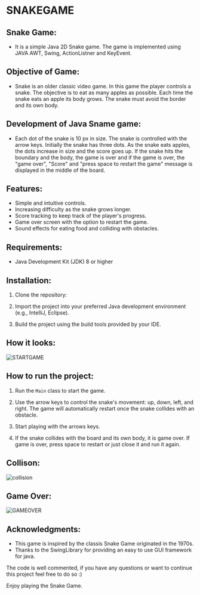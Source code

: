 # SNAKEGAME

## Snake Game:
- It is a simple Java 2D Snake game. The game is implemented using  JAVA AWT, Swing, ActionListner and KeyEvent.


## Objective of Game:

- Snake is an older classic video game. In this game the player controls a snake. The objective is to eat as many apples as possible. 
  Each time the snake eats an apple its body grows. The snake must avoid the border and its own body.


## Development of Java Sname game:

- Each dot of the snake is 10 px in size. The snake is controlled with the arrow keys. Initially the snake has three dots. As the snake 
  eats apples, the dots increase in size and the score goes up. If the snake hits the boundary and the body, the game is over and if the 
  game is over, the "game over", "Score" and "press space to restart the game" message is displayed in the middle of the board.


## Features:

- Simple and intuitive controls.
- Increasing difficulty as the snake grows longer.
- Score tracking to keep track of the player's progress.
- Game over screen with the option to restart the game.
- Sound effects for eating food and colliding with obstacles.


## Requirements:

- Java Development Kit (JDK) 8 or higher

## Installation:

1. Clone the repository:

2. Import the project into your preferred Java development environment (e.g., IntelliJ, Eclipse).

3. Build the project using the build tools provided by your IDE.



## How it looks:

  ![STARTGAME](https://github.com/jassycoder/SNAKEGAME/assets/139113439/d1c4e910-e26f-4fd9-95c4-d8fef3fd5778)

## How to run the project:


1. Run the `Main` class to start the game.

2. Use the arrow keys to control the snake's movement: up, down, left, and right. The game will automatically restart once the snake 
   collides with an obstacle.

3. Start playing with the arrows keys.

4. If the snake collides with the board and its own body, it is game over. If game is over, press space to restart or just close it and 
   run it again.


## Collison:

  ![collision](https://github.com/jassycoder/SNAKEGAME/assets/139113439/1986ecdd-9d73-40e4-99c4-e269a487c6e1)



## Game Over:

   ![GAMEOVER](https://github.com/jassycoder/SNAKEGAME/assets/139113439/b47d118f-3dd2-4137-95d1-44ad66507f45)


## Acknowledgments:

- This game is inspired by the classis Snake Game originated in the 1970s.
- Thanks to the SwingLibrary for providing an easy to use GUI framework for java.


The code is well commented, if you have any questions or want to continue this project feel free to do so :)

Enjoy playing the Snake Game.


